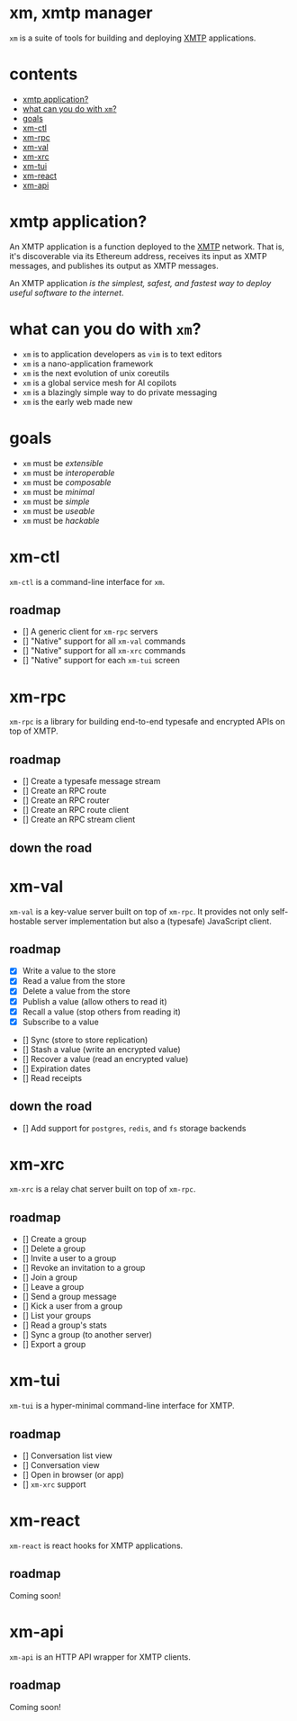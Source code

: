 # xm, xmtp manager

`xm` is a suite of tools for building and deploying [XMTP](https://xmtp.org)
applications.

# contents

- [xmtp application?](#xmtp-application?)
- [what can you do with `xm`?](#what-can-you-do-with-xm)
- [goals](#goals)
- [xm-ctl](#xm-ctl)
- [xm-rpc](#xm-rpc)
- [xm-val](#xm-val)
- [xm-xrc](#xm-xrc)
- [xm-tui](#xm-tui)
- [xm-react](#xm-react)
- [xm-api](#xm-api)

# xmtp application?

An XMTP application is a function deployed to the
[XMTP](https://xmtp.org) network. That is, it's discoverable via its Ethereum
address, receives its input as XMTP messages, and publishes its output as
XMTP messages.

An XMTP application _is the simplest, safest, and fastest way to deploy useful
software to the internet_.

# what can you do with `xm`?

- `xm` is to application developers as `vim` is to text editors
- `xm` is a nano-application framework
- `xm` is the next evolution of unix coreutils
- `xm` is a global service mesh for AI copilots
- `xm` is a blazingly simple way to do private messaging
- `xm` is the early web made new

# goals

- `xm` must be _extensible_
- `xm` must be _interoperable_
- `xm` must be _composable_
- `xm` must be _minimal_
- `xm` must be _simple_
- `xm` must be _useable_
- `xm` must be _hackable_

# xm-ctl

`xm-ctl` is a command-line interface for `xm`.

## roadmap

- [] A generic client for `xm-rpc` servers
- [] "Native" support for all `xm-val` commands
- [] "Native" support for all `xm-xrc` commands
- [] "Native" support for each `xm-tui` screen

# xm-rpc

`xm-rpc` is a library for building end-to-end typesafe and
encrypted APIs on top of XMTP.

## roadmap

- [] Create a typesafe message stream
- [] Create an RPC route
- [] Create an RPC router
- [] Create an RPC route client
- [] Create an RPC stream client

## down the road

# xm-val

`xm-val` is a key-value server built on top of `xm-rpc`. It provides not only
self-hostable server implementation but also a (typesafe) JavaScript client.

## roadmap

- [x] Write a value to the store
- [x] Read a value from the store
- [x] Delete a value from the store
- [x] Publish a value (allow others to read it)
- [x] Recall a value (stop others from reading it)
- [x] Subscribe to a value
- [] Sync (store to store replication)
- [] Stash a value (write an encrypted value)
- [] Recover a value (read an encrypted value)
- [] Expiration dates
- [] Read receipts

## down the road

- [] Add support for `postgres`, `redis`, and `fs` storage backends

# xm-xrc

`xm-xrc` is a relay chat server built on top of `xm-rpc`.

## roadmap

- [] Create a group
- [] Delete a group
- [] Invite a user to a group
- [] Revoke an invitation to a group
- [] Join a group
- [] Leave a group
- [] Send a group message
- [] Kick a user from a group
- [] List your groups
- [] Read a group's stats
- [] Sync a group (to another server)
- [] Export a group

# xm-tui

`xm-tui` is a hyper-minimal command-line interface for XMTP.

## roadmap

- [] Conversation list view
- [] Conversation view
- [] Open in browser (or app)
- [] `xm-xrc` support

# xm-react

`xm-react` is react hooks for XMTP applications.

## roadmap

Coming soon!

# xm-api

`xm-api` is an HTTP API wrapper for XMTP clients.

## roadmap

Coming soon!
